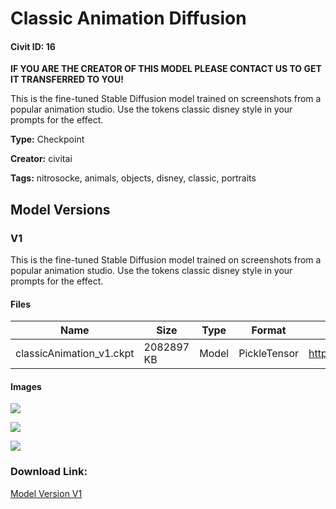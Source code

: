# Classic Animation Diffusion

#### Civit ID: 16

<p><strong>IF YOU ARE THE CREATOR OF THIS MODEL PLEASE CONTACT US TO GET IT TRANSFERRED TO YOU!</strong></p><p>This is the fine-tuned Stable Diffusion model trained on screenshots from a popular animation studio. Use the tokens classic disney style in your prompts for the effect.</p>

**Type:** Checkpoint

**Creator:** civitai

**Tags:** nitrosocke, animals, objects, disney, classic, portraits

## Model Versions

### V1

<p>This is the fine-tuned Stable Diffusion model trained on screenshots from a popular animation studio. Use the tokens classic disney style in your prompts for the effect.</p>

#### Files

| Name | Size | Type | Format | Download Url | AutoV1 | AutoV2 | SHA256 | CRC32 | BLAKE3 |
| --- | --- | --- | --- | --- | --- | --- | --- | --- | --- |
| classicAnimation_v1.ckpt | 2082897 KB | Model | PickleTensor | https://civitai.com/api/download/models/16 | BE7DDAFC | 93D2772039 | 93D27720391C3028AD1DD897A17468B1C993E14BFADEBCEBD103672C2CA62EA1 | CAE7D0AA | F222EE1027E281CB1C6F3D208B11E40F97D2E127727291B117AAEA71EA0E9E1D |

#### Images

<p><img src="https://image.civitai.com/xG1nkqKTMzGDvpLrqFT7WA/dc22ea99-ac70-4397-0c32-347b7f814900/width=450/226.jpeg" /></p>

<p><img src="https://image.civitai.com/xG1nkqKTMzGDvpLrqFT7WA/ad60ded3-f3fa-45ab-c36e-1b80f9677600/width=450/225.jpeg" /></p>

<p><img src="https://image.civitai.com/xG1nkqKTMzGDvpLrqFT7WA/3306cb29-77ff-40e8-e22b-6d6e5fb97a00/width=450/224.jpeg" /></p>

### Download Link:

[Model Version V1](https://civitai.com/api/download/models/16)

